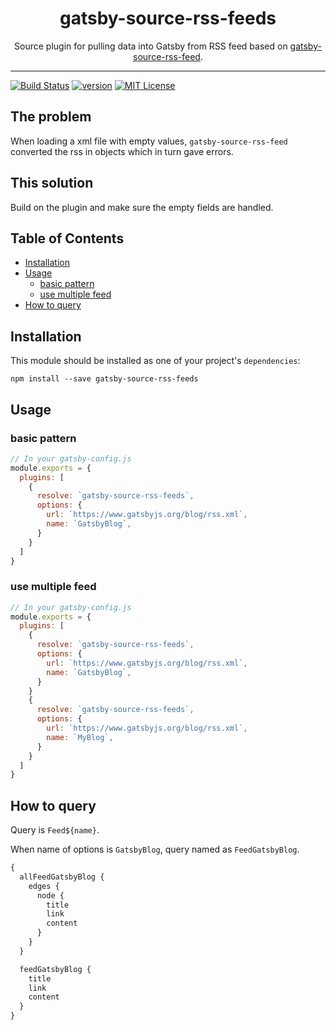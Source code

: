 <div align="center">
<h1>gatsby-source-rss-feeds</h1>

<p>Source plugin for pulling data into Gatsby from RSS feed based on <a href="https://github.com/mottox2/gatsby-source-rss-feed">gatsby-source-rss-feed</a>.</p>
</div>

---

<!-- prettier-ignore-start -->
[![Build Status][build-badge]][build]
[![version][version-badge]][package]
[![MIT License][license-badge]][license]
<!-- prettier-ignore-end -->

## The problem

When loading a xml file with empty values, `gatsby-source-rss-feed` converted the rss in objects which in turn gave errors.

## This solution

Build on the plugin and make sure the empty fields are handled.

## Table of Contents

<!-- START doctoc generated TOC please keep comment here to allow auto update -->
<!-- DON'T EDIT THIS SECTION, INSTEAD RE-RUN doctoc TO UPDATE -->

- [Installation](#installation)
- [Usage](#usage)
  - [basic pattern](#basic-pattern)
  - [use multiple feed](#use-multiple-feed)
- [How to query](#how-to-query)

<!-- END doctoc generated TOC please keep comment here to allow auto update -->

## Installation

This module should be installed as one of your project's `dependencies`:

```
npm install --save gatsby-source-rss-feeds
```

## Usage

### basic pattern

```js
// In your gatsby-config.js
module.exports = {
  plugins: [
    {
      resolve: `gatsby-source-rss-feeds`,
      options: {
        url: `https://www.gatsbyjs.org/blog/rss.xml`,
        name: `GatsbyBlog`,
      }
    }
  ]
}
```

### use multiple feed


```js
// In your gatsby-config.js
module.exports = {
  plugins: [
    {
      resolve: `gatsby-source-rss-feeds`,
      options: {
        url: `https://www.gatsbyjs.org/blog/rss.xml`,
        name: `GatsbyBlog`,
      }
    }
    {
      resolve: `gatsby-source-rss-feeds`,
      options: {
        url: `https://www.gatsbyjs.org/blog/rss.xml`,
        name: `MyBlog`,
      }
    }
  ]
}
```

## How to query

Query is `Feed${name}`.

When name of options is `GatsbyBlog`, query named as `FeedGatsbyBlog`.

```graphql
{
  allFeedGatsbyBlog {
    edges {
      node {
        title
        link
        content
      }
    }
  }

  feedGatsbyBlog {
    title
    link
    content
  }
}
```


<!-- prettier-ignore-start -->
[npm]: https://www.npmjs.com
[node]: https://nodejs.org
[build-badge]: https://img.shields.io/github/workflow/status/daren-malfait/gatsby-source-rss-feeds/CI?logo=github&style=flat-square
[build]: https://github.com/daren-malfait/gatsby-source-rss-feeds/actions?query=workflow
[version-badge]: https://img.shields.io/npm/v/gatsby-source-rss-feeds.svg?style=flat-square
[package]: https://www.npmjs.com/package/gatsby-source-rss-feeds
[downloads-badge]: https://img.shields.io/npm/dm/gatsby-source-rss-feeds.svg?style=flat-square
[license-badge]: https://img.shields.io/npm/l/gatsby-source-rss-feeds.svg?style=flat-square
[license]: https://github.com/daren-malfait/gatsby-source-rss-feeds/blob/main/LICENSE
<!-- prettier-ignore-end -->